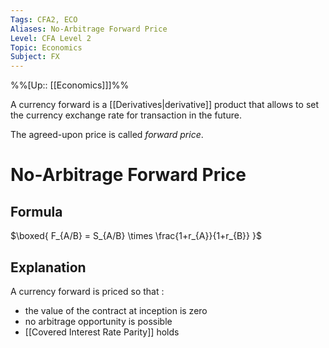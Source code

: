 ```yaml
---
Tags: CFA2, ECO
Aliases: No-Arbitrage Forward Price
Level: CFA Level 2
Topic: Economics
Subject: FX
---
```

%%[Up:: [[Economics]]]%%

A currency forward is a [[Derivatives|derivative]] product that allows to set the currency exchange rate for transaction in the future.

The agreed-upon price is called *forward price*.

# No-Arbitrage Forward Price

## Formula
$\boxed{ F_{A/B} = S_{A/B} \times \frac{1+r_{A}}{1+r_{B}} }$

## Explanation
A currency forward is priced so that :
- the value of the contract at inception is zero
- no arbitrage opportunity is possible
- [[Covered Interest Rate Parity]] holds
